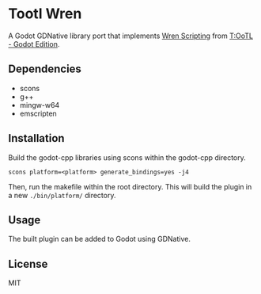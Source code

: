 # Tootl Wren

A Godot GDNative library port that implements [Wren Scripting](https://wren.io/) from [T:OoTL - Godot Edition](https://github.com/Elatronion/televoid-godot).

## Dependencies

- scons
- g++
- mingw-w64
- emscripten

## Installation

Build the godot-cpp libraries using scons within the godot-cpp directory.

```
scons platform=<platform> generate_bindings=yes -j4
```

Then, run the makefile within the root directory.
This will build the plugin in a new `./bin/platform/` directory.

## Usage

The built plugin can be added to Godot using GDNative.

## License

MIT
